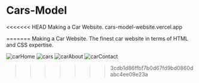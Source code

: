 # Cars-Model
<<<<<<< HEAD
Making a Car Website.
cars-model-website.vercel.app

=======
Making a Car Website. 
The finest car website in terms of HTML and CSS expertise.

![carHome](https://github.com/omerfarukkpala/Cars-Model/assets/101570820/d96a413b-b33c-4aa0-bf5d-f5a50bb50a5d)
![cars](https://github.com/omerfarukkpala/Cars-Model/assets/101570820/d1239b53-e248-4c41-9410-b12a862246a7)
![carAbout](https://github.com/omerfarukkpala/Cars-Model/assets/101570820/8856890d-cd4b-46fd-a4d7-53380e3afeb9)
![carContact](https://github.com/omerfarukkpala/Cars-Model/assets/101570820/a62eb307-433f-46d6-8cfb-a5fbdee691a1)
>>>>>>> 3cdb1d86ffbf7b0d67fd9bd0860dabc4ee09e23a
